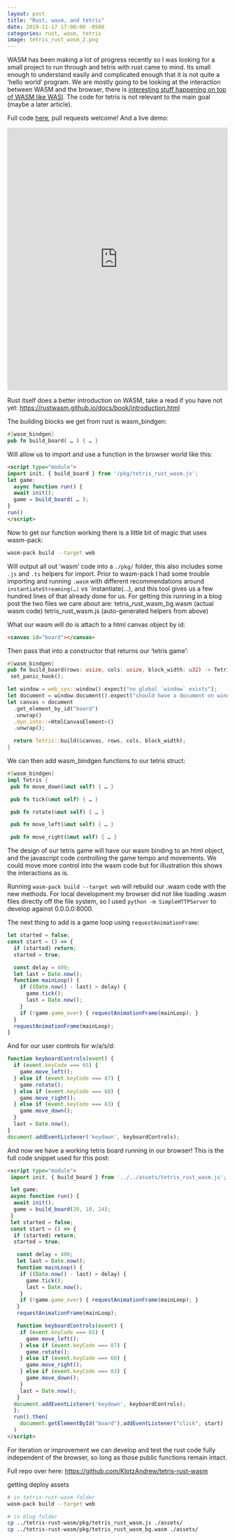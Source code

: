 ```yaml
---
layout: post
title: "Rust, wasm, and tetris"
date: 2019-11-17 17:00:00 -0500
categories: rust, wasm, tetris
image: tetris_rust_wasm_2.png
---
```


WASM has been making a lot of progress recently so I was looking for a small project to run through and tetris with rust came to mind. Its small enough to understand easily and complicated enough that it is not quite a ‘hello world’ program. We are mostly going to be looking at the interaction between WASM and the browser, there is <a href="https://hacks.mozilla.org/2019/03/standardizing-wasi-a-webassembly-system-interface/">interesting stuff happening on top of WASM like WASI</a>. The code for tetris is not relevant to the main goal (maybe a later article).

Full code <a href="https://github.com/KlotzAndrew/tetris-rust-wasm">here</a>, pull requests welcome! And a live demo:

<iframe
  align="middle"
  style="width:100%"
  height=600
  frameborder="0" scrolling="no"
  src="https://s3.amazonaws.com/klotzandrew.com/games/rust-wasm-tetris/index.html" ></iframe>

Rust itself does a better introduction on WASM, take a read if you have not yet: https://rustwasm.github.io/docs/book/introduction.html

The building blocks we get from rust is wasm_bindgen:

```rust
#[wasm_bindgen]
pub fn build_board( … ) { … }
```

Will allow us to import and use a function in the browser world like this:
```html
<script type="module">
import init, { build_board } from '/pkg/tetris_rust_wasm.js';
let game;
  async function run() {
  await init();
  game = build_board( … );
}
run()
</script>
```

Now to get our function working there is a little bit of magic that uses wasm-pack:

```bash
wasm-pack build --target web
```

Will output all out ‘wasm’ code into a `./pkg/` folder, this also includes some `.js` and `.ts` helpers for import. Prior to wasm-pack I had some trouble importing and running `.wasm` with different recommendations around `instantiateStreaming(…)` vs `instantiate(…), and this tool gives us a few hundred lines of that already done for us. For getting this running in a blog post the two files we care about are:
tetris_rust_wasm_bg.wasm (actual wasm code)
tetris_rust_wasm.js (auto-generated helpers from above)

What our wasm will do is attach to a html canvas object by id:
```html
<canvas id="board"></canvas>
```

Then pass that into a constructor that returns our ‘tetris game’:
```rust
#[wasm_bindgen]
pub fn build_board(rows: usize, cols: usize, block_width: u32) -> Tetris {
 set_panic_hook();

let window = web_sys::window().expect("no global `window` exists");
let document = window.document().expect("should have a document on window");
let canvas = document
  .get_element_by_id("board")
  .unwrap()
  .dyn_into::<HtmlCanvasElement>()
  .unwrap();

  return Tetris::build(&canvas, rows, cols, block_width);
}
```

We can then add wasm_bindgen functions to our tetris struct:
```rust
#[wasm_bindgen]
impl Tetris {
 pub fn move_down(&mut self) { … }

 pub fn tick(&mut self) { … }

 pub fn rotate(&mut self) { … }

 pub fn move_left(&mut self) { … }

 pub fn move_right(&mut self) { … }
```

The design of our tetris game will have our wasm binding to an html object, and the javascript code controlling the game tempo and movements. We could move more control into the wasm code but for illustration this shows the interactions as is.

Running `wasm-pack build --target web` will rebuild our .wasm code with the new methods. For local development my browser did not like loading .wasm files directly off the file system, so I used `python -m SimpleHTTPServer` to develop against 0.0.0.0:8000.

The next thing to add is a game loop using `requestAnimationFrame`:
```javascript
let started = false;
const start = () => {
  if (started) return;
  started = true;

  const delay = 400;
  let last = Date.now();
  function mainLoop() {
    if ((Date.now() - last) > delay) {
      game.tick();
      last = Date.now();
    }
    if (!game.game_over) { requestAnimationFrame(mainLoop); }
  }
  requestAnimationFrame(mainLoop);
}
```

And for our user controls for w/a/s/d:

```javascript
function keyboardControls(event) {
  if (event.keyCode === 65) {
    game.move_left();
  } else if (event.keyCode === 87) {
    game.rotate();
  } else if (event.keyCode === 68) {
    game.move_right();
  } else if (event.keyCode === 83) {
    game.move_down();
  }
  last = Date.now();
}
document.addEventListener('keydown', keyboardControls);
```

And now we have a working tetris board running in our browser! This is the full code snippet used for this post:

```html
<script type="module">
 import init, { build_board } from '../../assets/tetris_rust_wasm.js';

 let game;
 async function run() {
  await init();
  game = build_board(20, 10, 24);
 }
 let started = false;
 const start = () => {
  if (started) return;
  started = true;

   const delay = 400;
   let last = Date.now();
   function mainLoop() {
    if ((Date.now() - last) > delay) {
      game.tick();
      last = Date.now();
    }
    if (!game.game_over) { requestAnimationFrame(mainLoop); }
   }
   requestAnimationFrame(mainLoop);

   function keyboardControls(event) {
    if (event.keyCode === 65) {
      game.move_left();
    } else if (event.keyCode === 87) {
      game.rotate();
    } else if (event.keyCode === 68) {
      game.move_right();
    } else if (event.keyCode === 83) {
      game.move_down();
    }
    last = Date.now();
   }
  document.addEventListener('keydown', keyboardControls);
  };
  run().then(
    document.getElementById("board"),addEventListener("click", start)
  )
</script>
```

For iteration or improvement we can develop and test the rust code fully independent of the browser, so long as those public functions remain intact.

Full repo over here: https://github.com/KlotzAndrew/tetris-rust-wasm

getting deploy assets
```bash
# in tetris-rust-wasm folder
wasm-pack build --target web

# in blog folder
cp ../tetris-rust-wasm/pkg/tetris_rust_wasm.js ./assets/
cp ../tetris-rust-wasm/pkg/tetris_rust_wasm_bg.wasm ./assets/
```
